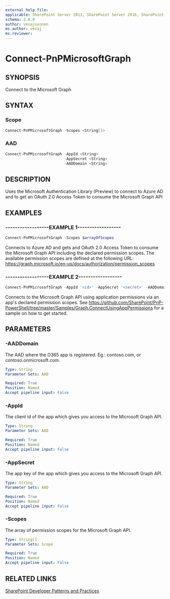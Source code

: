 ```yaml
---
external help file:
applicable: SharePoint Server 2013, SharePoint Server 2016, SharePoint Online
schema: 2.0.0
author: vesajuvonen
ms.author: vesaj
ms.reviewer:
---
```

# Connect-PnPMicrosoftGraph

## SYNOPSIS
Connect to the Microsoft Graph

## SYNTAX 

### Scope
```powershell
Connect-PnPMicrosoftGraph -Scopes <String[]>
```

### AAD
```powershell
Connect-PnPMicrosoftGraph -AppId <String>
                          -AppSecret <String>
                          -AADDomain <String>
```

## DESCRIPTION
Uses the Microsoft Authentication Library (Preview) to connect to Azure AD and to get an OAuth 2.0 Access Token to consume the Microsoft Graph API

## EXAMPLES

### ------------------EXAMPLE 1------------------
```powershell
Connect-PnPMicrosoftGraph -Scopes $arrayOfScopes
```

Connects to Azure AD and gets and OAuth 2.0 Access Token to consume the Microsoft Graph API including the declared permission scopes. The available permission scopes are defined at the following URL: https://graph.microsoft.io/en-us/docs/authorization/permission_scopes

### ------------------EXAMPLE 2------------------
```powershell
Connect-PnPMicrosoftGraph -AppId '<id>' -AppSecret '<secret>' -AADDomain 'contoso.onmicrosoft.com'
```

Connects to the Microsoft Graph API using application permissions via an app's declared permission scopes. See https://github.com/SharePoint/PnP-PowerShell/tree/master/Samples/Graph.ConnectUsingAppPermissions for a sample on how to get started.

## PARAMETERS

### -AADDomain
The AAD where the O365 app is registered. Eg.: contoso.com, or contoso.onmicrosoft.com.

```yaml
Type: String
Parameter Sets: AAD

Required: True
Position: Named
Accept pipeline input: False
```

### -AppId
The client id of the app which gives you access to the Microsoft Graph API.

```yaml
Type: String
Parameter Sets: AAD

Required: True
Position: Named
Accept pipeline input: False
```

### -AppSecret
The app key of the app which gives you access to the Microsoft Graph API.

```yaml
Type: String
Parameter Sets: AAD

Required: True
Position: Named
Accept pipeline input: False
```

### -Scopes
The array of permission scopes for the Microsoft Graph API.

```yaml
Type: String[]
Parameter Sets: Scope

Required: True
Position: Named
Accept pipeline input: False
```

## RELATED LINKS

[SharePoint Developer Patterns and Practices](http://aka.ms/sppnp)
